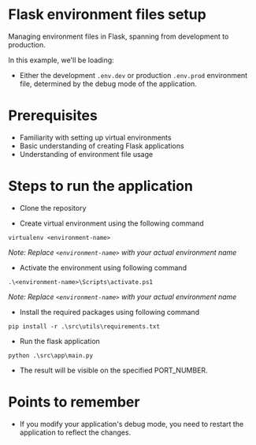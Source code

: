 # Flask environment files setup
Managing environment files in Flask, spanning from development to production.

In this example, we'll be loading:
- Either the development `.env.dev` or production `.env.prod` environment file, determined by the debug mode of the application.

# Prerequisites
- Familiarity with setting up virtual environments
- Basic understanding of creating Flask applications
- Understanding of environment file usage

# Steps to run the application
- Clone the repository

- Create virtual environment using the following command
```
virtualenv <environment-name>
```
_Note: Replace `<environment-name>` with your actual environment name_

- Activate the environment using following command
```
.\<environment-name>\Scripts\activate.ps1
```
_Note: Replace `<environment-name>` with your actual environment name_

- Install the required packages using following command
```
pip install -r .\src\utils\requirements.txt
```

- Run the flask application
```
python .\src\app\main.py
```

- The result will be visible on the specified PORT_NUMBER.

# Points to remember
- If you modify your application's debug mode, you need to restart the application to reflect the changes.